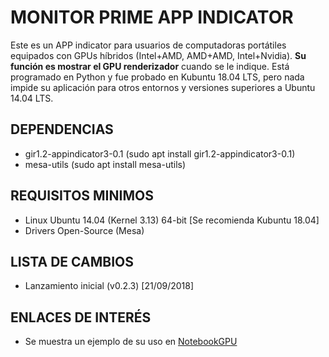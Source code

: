 # MONITOR PRIME APP INDICATOR
Este es un APP indicator para usuarios de computadoras portátiles equipados con GPUs híbridos (Intel+AMD, AMD+AMD, Intel+Nvidia). **Su función es mostrar el GPU renderizador** cuando se le indique.
Está programado en Python y fue probado en Kubuntu 18.04 LTS, pero nada impide su aplicación para otros entornos y versiones superiores a Ubuntu 14.04 LTS.

## DEPENDENCIAS
- gir1.2-appindicator3-0.1 (sudo apt install gir1.2-appindicator3-0.1)
- mesa-utils (sudo apt install mesa-utils)

## REQUISITOS MINIMOS
- Linux Ubuntu 14.04 (Kernel 3.13) 64-bit [Se recomienda Kubuntu 18.04]
- Drivers Open-Source (Mesa)

## LISTA DE CAMBIOS
- Lanzamiento inicial (v0.2.3) [21/09/2018]

## ENLACES DE INTERÉS
- Se muestra un ejemplo de su uso en [NotebookGPU](https://notebookgpu.blogspot.com/2018/10/verificar-el-estado-y-configurar.html)
